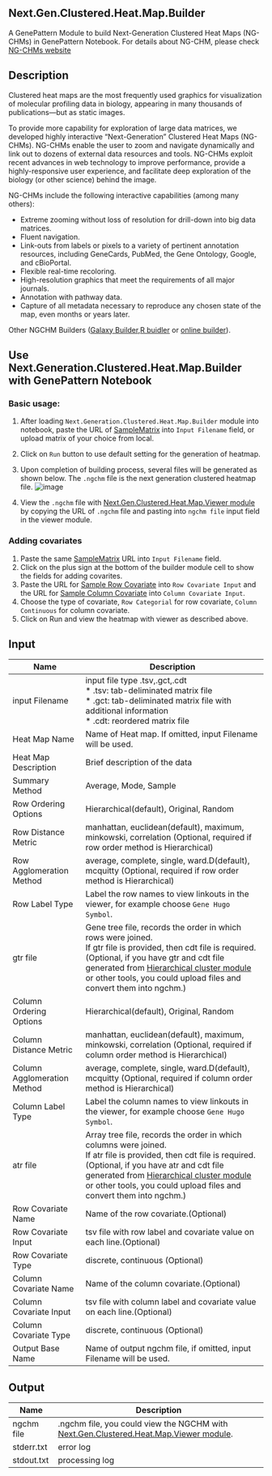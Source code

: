 ## Next.Gen.Clustered.Heat.Map.Builder
A GenePattern Module to build Next-Generation Clustered Heat Maps (NG-CHMs) in GenePattern Notebook.
For details about NG-CHM, please check [NG-CHMs website](http://www.ngchm.net/)

## Description
Clustered heat maps are the most frequently used graphics for visualization of molecular profiling data in biology, appearing in many thousands of publications—but as static images.

To provide more capability for exploration of large data matrices, we developed highly interactive “Next-Generation” Clustered Heat Maps (NG-CHMs). NG-CHMs enable the user to zoom and navigate dynamically and link out to dozens of external data resources and tools. NG-CHMs exploit recent advances in web technology to improve performance, provide a highly-responsive user experience, and facilitate deep exploration of the biology (or other science) behind the image.

NG-CHMs include the following interactive capabilities (among many others):

* Extreme zooming without loss of resolution for drill-down into big data matrices.
* Fluent navigation.
* Link-outs from labels or pixels to a variety of pertinent annotation resources, including GeneCards, PubMed, the Gene Ontology, Google, and cBioPortal.
* Flexible real-time recoloring.
* High-resolution graphics that meet the requirements of all major journals.
* Annotation with pathway data.
* Capture of all metadata necessary to reproduce any chosen state of the map, even months or years later.

 Other NGCHM Builders ([Galaxy Builder](https://github.com/MD-Anderson-Bioinformatics/NG-CHM_Galaxy),[R buidler](https://github.com/MD-Anderson-Bioinformatics/NGCHM-R) or [online builder](http://build.ngchm.net/NGCHM-web-builder/)).
 
 ## Use Next.Generation.Clustered.Heat.Map.Builder with GenePattern Notebook 
### Basic usage:
1. After loading ```Next.Generation.Clustered.Heat.Map.Builder``` module into notebook, paste the URL of [SampleMatrix](https://raw.githubusercontent.com/MD-Anderson-Bioinformatics/GenePattern_NGCHM_BasicBuilder/master/test_data/400x400.tsv) into ```Input Filename``` field, or upload matrix of your choice from local. 
2. Click on ```Run``` button to use default setting for the generation of heatmap.
3. Upon completion of building process, several files will be generated as shown below. The ```.ngchm``` file is the next generation clustered heatmap file. 
 ![image](https://user-images.githubusercontent.com/22623882/82971689-de33bf00-9f98-11ea-9e53-53cf90d5fc13.png)

4. View the ```.ngchm``` file with [	Next.Gen.Clustered.Heat.Map.Viewer module](https://md-anderson-bioinformatics.github.io/GenePattern_NGCHM_Viewer/) by copying the URL of ```.ngchm``` file and pasting into ```ngchm file``` input field in the viewer module. 

### Adding covariates
1. Paste the same [SampleMatrix](https://raw.githubusercontent.com/MD-Anderson-Bioinformatics/GenePattern_NGCHM_BasicBuilder/master/test_data/400x400.tsv) URL into ```Input Filename``` field.
2. Click on the plus sign at the bottom of the builder module cell to show the fields for adding covarites.
3. Paste the URL for [Sample Row Covariate](https://raw.githubusercontent.com/MD-Anderson-Bioinformatics/GenePattern_NGCHM_BasicBuilder/master/test_data/matrix_50x50_cov_row_discrete.tsv) into ```Row Covariate Input``` and the URL for
[Sample Column Covariate](https://raw.githubusercontent.com/MD-Anderson-Bioinformatics/GenePattern_NGCHM_BasicBuilder/master/test_data/400x400-column-covariate.txt) into ```Column Covariate Input```.
4. Choose the type of covariate, ```Row Categorial``` for row covariate, ```Column Continuous``` for column covariate. 
5. Click on Run and view the heatmap with viewer as described above. 
 

 
## Input

Name | Description
------------ | -------------
input Filename | input file type .tsv,.gct,.cdt<br>* .tsv: tab-deliminated matrix file<br>* .gct: tab-deliminated matrix file with additional information<br>* .cdt: reordered matrix file
Heat Map Name | Name of Heat map. If omitted, input Filename will be used.
Heat Map Description | Brief description of the data
Summary Method | Average, Mode, Sample
Row Ordering Options | Hierarchical(default), Original, Random
Row Distance Metric | manhattan, euclidean(default), maximum, minkowski, correlation (Optional, required if row order method is Hierarchical)
Row Agglomeration Method | average, complete, single, ward.D(default), mcquitty (Optional, required if row order method is Hierarchical)
Row Label Type | Label the row names to view linkouts in the viewer, for example choose ```Gene Hugo Symbol```.
gtr file | Gene tree file, records the order in which rows were joined.<br>If gtr file is provided, then cdt file is required. (Optional, if you have gtr and cdt file generated from [Hierarchical cluster module](https://www.genepattern.org/modules/docs/HierarchicalClustering/8) or other tools, you could upload files and convert them into ngchm.)
Column Ordering Options | Hierarchical(default), Original, Random
Column Distance Metric | manhattan, euclidean(default), maximum, minkowski, correlation (Optional, required if column order method is Hierarchical)
Column Agglomeration Method | average, complete, single, ward.D(default), mcquitty (Optional, required if column order method is Hierarchical)
Column Label Type | Label the column names to view linkouts in the viewer, for example choose ```Gene Hugo Symbol```.
atr file | Array tree file, records the order in which columns were joined.<br>If atr file is provided, then cdt file is required. (Optional, if you have atr and cdt file generated from [Hierarchical cluster module](https://www.genepattern.org/modules/docs/HierarchicalClustering/8) or other tools, you could upload files and convert them into ngchm.)
Row Covariate Name | Name of the row covariate.(Optional)
Row Covariate Input | tsv file with row label and covariate value on each line.(Optional)
Row Covariate Type | discrete, continuous (Optional)
Column Covariate Name | Name of the column covariate.(Optional)
Column Covariate Input | tsv file with column label and covariate value on each line.(Optional)
Column Covariate Type | discrete, continuous (Optional)
Output Base Name | Name of output ngchm file, if omitted, input Filename will be used.


## Output

Name | Description
------------ | -------------
ngchm file | .ngchm file, you could view the NGCHM with [	Next.Gen.Clustered.Heat.Map.Viewer module](https://md-anderson-bioinformatics.github.io/GenePattern_NGCHM_Viewer/).
stderr.txt | error log
stdout.txt | processing log


